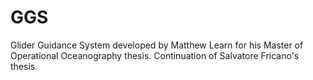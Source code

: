 # GGS
 Glider Guidance System developed by Matthew Learn for his Master of Operational Oceanography thesis. Continuation of Salvatore Fricano's thesis.
